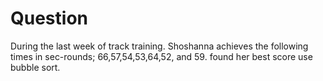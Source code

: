 # Question

During the last week of track training. Shoshanna achieves the following times in sec-rounds; 66,57,54,53,64,52, and 59.
found her best score use bubble sort.
